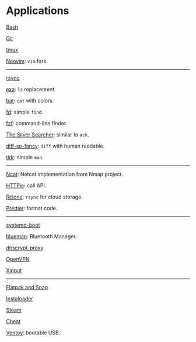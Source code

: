 # Applications

[Bash](bash.md)

[Git](git.md)

[tmux](tmux.md)

[Neovim](neovim.md): `vim` fork.

---

[rsync](rsync.md)

[exa](exa.md): `ls` replacement.

[bat](bat.md): `cat` with colors.

[fd](https://github.com/sharkdp/fd): simple `find`.

[fzf](fzf.md): command-line finder.

[The Silver Searcher](https://github.com/ggreer/the_silver_searcher): similar to `ack`.

[diff-so-fancy](https://github.com/so-fancy/diff-so-fancy): `diff` with human readable.

[tldr](https://github.com/tldr-pages/tldr): simple `man`.

---

[Ncat](ncat.md): Netcat implementation from Nmap project.

[HTTPie](https://httpie.org/): call API.

[Rclone](https://rclone.org/): `rsync` for cloud storage.

[Prettier](https://prettier.io/): format code.

---

[systemd-boot](systemd-boot.md)

[blueman](https://github.com/blueman-project/blueman): Bluetooth Manager.

[dnscrypt-proxy](dnscrypt-proxy.md)

[OpenVPN](openvpn.md)

[Xinput](xinput.md)

---

[Flatpak and Snap](flatpak-snap.md)

[Instaloader](instaloader.md)

[Steam](steam.md)

[Cheat](cheat.md)

[Ventoy](ventoy.md): bootable USB.
